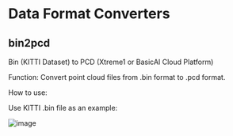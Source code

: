 # Data Format Converters

## bin2pcd
Bin (KITTI Dataset) to PCD (Xtreme1 or BasicAI Cloud Platform)

Function: Convert point cloud files from .bin format to .pcd format.

How to use: 

Use KITTI .bin file as an example:

![image](https://user-images.githubusercontent.com/84139543/233302697-06c45ec7-0c77-449d-bcd3-db768bff6edf.png)

